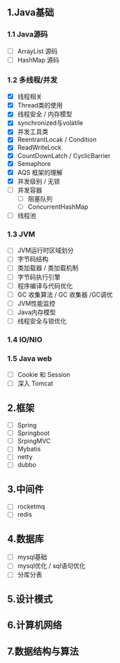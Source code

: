 ## 1.Java基础

### 1.1 Java源码

- [ ] ArrayList 源码
- [ ] HashMap 源码

### 1.2 多线程/并发

- [x] 线程相关
- [x] Thread类的使用
- [x] 线程安全 / 内存模型
- [x] synchronized与volatile
- [x]  并发工具类
  - [x] ReentrantLocak / Condition
  - [x] ReadWriteLock
  - [x] CountDownLatch / CyclicBarrier
  - [x] Semaphore 
- [x] AQS 框架的理解
- [x] 并发级别 / 无锁
- [ ] 并发容器 
  - [ ] 阻塞队列
  - [ ] ConcurrentHashMap
- [ ] 线程池

### 1.3 JVM

- [ ] JVM运行时区域划分
- [ ] 字节码结构
- [ ] 类加载器 / 类加载机制
- [ ] 字节码执行引擎
- [ ] 程序编译与代码优化
- [ ] GC 收集算法 / GC 收集器 /GC调优
- [ ] JVM性能监控
- [ ] Java内存模型
- [ ] 线程安全与锁优化

### 1.4 IO/NIO 

### 1.5 Java web

- [ ] Cookie 和 Session
- [ ] 深入 Tomcat 

## 2.框架

- [ ] Spring
- [ ] Springboot
- [ ] SrpingMVC
- [ ] Mybatis
- [ ] netty
- [ ] dubbo

## 3.中间件

- [ ] rocketmq
- [ ] redis

## 4.数据库

- [ ] mysql基础
- [ ] mysql优化 / sql语句优化
- [ ] 分库分表

## 5.设计模式

## 6.计算机网络

## 7.数据结构与算法

  